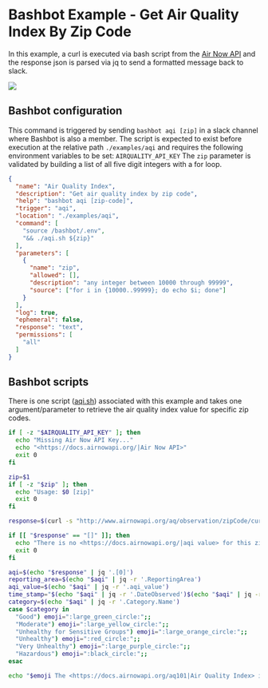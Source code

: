 # Bashbot Example - Get Air Quality Index By Zip Code

In this example, a curl is executed via bash script from the [Air Now API](https://docs.airnowapi.org/) and the response json is parsed via jq to send a formatted message back to slack.

<img src="https://i.imgur.com/GTgpdYf.png" />

## Bashbot configuration

This command is triggered by sending `bashbot aqi [zip]` in a slack channel where Bashbot is also a member. The script is expected to exist before execution at the relative path `./examples/aqi` and requires the following environment variables to be set: `AIRQUALITY_API_KEY` The `zip` parameter is validated by building a list of all five digit integers with a for loop.

```json
{
  "name": "Air Quality Index",
  "description": "Get air quality index by zip code",
  "help": "bashbot aqi [zip-code]",
  "trigger": "aqi",
  "location": "./examples/aqi",
  "command": [
    "source /bashbot/.env",
    "&& ./aqi.sh ${zip}"
  ],
  "parameters": [
    {
      "name": "zip",
      "allowed": [],
      "description": "any integer between 10000 through 99999",
      "source": ["for i in {10000..99999}; do echo $i; done"]
    }
  ],
  "log": true,
  "ephemeral": false,
  "response": "text",
  "permissions": [
    "all"
  ]
}
```

## Bashbot scripts

There is one script ([aqi.sh](aqi.sh)) associated with this example and takes one argument/parameter to retrieve the air quality index value for specific zip codes.

```bash
if [ -z "$AIRQUALITY_API_KEY" ]; then
  echo "Missing Air Now API Key..."
  echo "<https://docs.airnowapi.org/|Air Now API>"
  exit 0
fi

zip=$1
if [ -z "$zip" ]; then
  echo "Usage: $0 [zip]"
  exit 0
fi

response=$(curl -s "http://www.airnowapi.org/aq/observation/zipCode/current/?zipCode=${zip}&distance=5&format=application/json&API_KEY=${AIRQUALITY_API_KEY}")

if [[ "$response" == "[]" ]]; then
  echo "There is no <https://docs.airnowapi.org/|aqi value> for this zip: $zip"
  exit 0
fi

aqi=$(echo "$response" | jq '.[0]')
reporting_area=$(echo "$aqi" | jq -r '.ReportingArea')
aqi_value=$(echo "$aqi" | jq -r '.aqi_value')
time_stamp="$(echo "$aqi" | jq -r '.DateObserved')$(echo "$aqi" | jq -r '.HourObserved'):00"
category=$(echo "$aqi" | jq -r '.Category.Name')
case $category in
  "Good") emoji=":large_green_circle:";;
  "Moderate") emoji=":large_yellow_circle:";;
  "Unhealthy for Sensitive Groups") emoji=":large_orange_circle:";;
  "Unhealthy") emoji=":red_circle:";;
  "Very Unhealthy") emoji=":large_purple_circle:";;
  "Hazardous") emoji=":black_circle:";;
esac

echo "$emoji The <https://docs.airnowapi.org/aq101|Air Quality Index> in $reporting_area is $aqi_value ($category) as of $time_stamp";

```